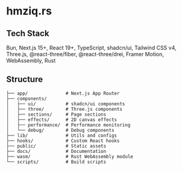 # hmziq.rs

## Tech Stack

Bun, Next.js 15+, React 19+, TypeScript, shadcn/ui, Tailwind CSS v4, Three.js, @react-three/fiber, @react-three/drei, Framer Motion, WebAssembly, Rust

## Structure

```
├── app/              # Next.js App Router
├── components/
│   ├── ui/           # shadcn/ui components
│   ├── three/        # Three.js components
│   ├── sections/     # Page sections
│   ├── effects/      # 2D canvas effects
│   ├── performance/  # Performance monitoring
│   └── debug/        # Debug components
├── lib/              # Utils and configs
├── hooks/            # Custom React hooks
├── public/           # Static assets
├── docs/             # Documentation
├── wasm/             # Rust WebAssembly module
└── scripts/          # Build scripts
```